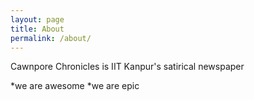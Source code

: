 ```yaml
---
layout: page
title: About
permalink: /about/
---
```


Cawnpore Chronicles is  IIT Kanpur's satirical newspaper

*we are awesome
*we are epic
